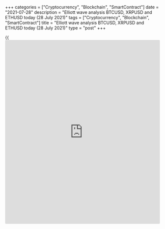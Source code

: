 +++
categories = ["Cryptocurrency", "Blockchain", "SmartContract"]
date = "2021-07-28"
description = "Elliott wave analysis BTCUSD, XRPUSD and ETHUSD today (28 July 2021)"
tags = ["Cryptocurrency", "Blockchain", "SmartContract"]
title = "Elliott wave analysis BTCUSD, XRPUSD and ETHUSD today (28 July 2021)"
type = "post"
+++

{{<iframe id="large-banner" src="https://www.bounty.group/#slide=12.0" width="100%" height="600" scrolling="no" style="border: 0px solid rgb(216, 221, 230); border-radius: 3px;">}}

2021-07-28

2021-07-28

Short-term forecast for BTCUSD, XRPUSD and ETHUSD 28.07.2021Roman Onegin

I welcome my readers!

I have prepared a short-term cryptocurrency forecast based on Elliott
wave analysis of Bitcoin, Ripple, and Ethereum. I offer entry signals to
trade each cryptocurrency.

Three cryptocurrency pairs covered in the article must be rising in
value. Let study the chart structure of each pair in more detail.

The article covers the following subjects:

##  **Elliott wave Bitcoin analysis**

The BTCUSD market continues forming the upward wave (Y) that should
conclude the upward double zigzag (W)-(X)-(Y). The (Y) wave should be
unfolding as a standard zigzag A-B-C, where the first two sub-waves have
completed. The market should continue rising the final sub-waves [4] and
[5] to a level of 40057.36, where the final impulse wave C should
finish. At this level, wave (Y) will be 138.2% of wave (W). One could
consider purchases in the current situation.

### Trading plan for [BTCUSD][1] today:

Buy 39716.00, TP 40057.00

* * *

##  **Elliott wave Ripple analysis**

The XRPUSD market continues forming the impulse upwave C, which is an
element of the horizontal pattern, flat A-B-C. There is developing the
final leg of the C impulse, sub-wave [5]. Wave [5] is unfolding as an
ending diagonal (1)-(2)-(3)-(4)-(5). The Ripple should rise in wave (5)
to a level higher than that marked by wave (3), that is, above level
0.677. One could open buy positions under the current conditions.

### Trading plan for [XRPUSD][2] **** today:

Buy 0.641, TP 0.677

* * *

##  **Elliott wave Ethereum analysis**

The ETHUSD market is forming the final leg of the upward impulse [C].
The [C] wave is the final leg in the zigzag-shaped correction B of a
larger degree. Sub-waves (1)-(2)-(3)-(4) completed within wave [C], and
the final leg (5) is still developing. The Ethereum price should go up
to a level of 2425.00, where sub-waves [A] and [C] will be equal. It is
still relevant to enter buy trades with a target at 2425.00.

### Trading plan for [ETHUSD][3] **** today:

Buy 2296.16, TP 2425.00

* * *

P.S. Did you like my article? Share it in social networks: it will be
the best “thank you" :)

Ask me questions and comment below. I’ll be glad to answer your
questions and give necessary explanations.

 **Useful links:**

  * I recommend trying to trade with a reliable broker [here][4]. The system allows you to trade by yourself or copy successful traders from all across the globe.
  * Use my promo-code BLOG for getting deposit bonus 50% on LiteForex platform. Just enter this code in the appropriate field while [depositing][5] your trading account.
  * Telegram chat for traders: <t.me/liteforexengchat>. We are sharing the signals and trading experience
  * Telegram channel with high-quality analytics, Forex reviews, training articles, and other useful things for traders <t.me/liteforex>

## Price chart of BTCUSD in real time mode

The content of this article reflects the author’s opinion and does not
necessarily reflect the official position of LiteForex. The material
published on this page is provided for informational purposes only and
should not be considered as the provision of investment advice for the
purposes of Directive 2004/39/EC.

Rate this article:

{{value}}

( {{count}} {{title}} )

   1. my.liteforex.com/trading/chart?symbol=BTCUSD
   2. my.liteforex.com/trading/chart?symbol=XRPUSD
   3. my.liteforex.com/trading/chart?symbol=ETHUSD
   4. my.liteforex.com/?category=analysts-opinions&slug=short-term-forecast-for-[BTC](https://www.playgroundfx.com/blog/who-is-the-creator-of-bitcoin/)usd-xrpusd-and-ethusd-28072021&openPopup=%2Fregistration%2Fpopup&utm_source=blog&utm_medium=article&utm_campaign=bonus
   5. my.liteforex.com/deposit/?category=analysts-opinions&slug=short-term-forecast-for-[BTC](https://www.playgroundfx.com/blog/who-is-the-creator-of-bitcoin/)usd-xrpusd-and-ethusd-28072021&promo_code=BLOG&utm_source=blog&utm_medium=article&utm_campaign=bonus